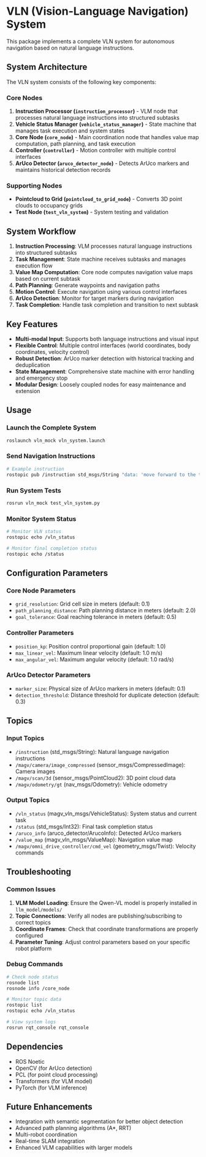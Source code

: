 # VLN (Vision-Language Navigation) System

This package implements a complete VLN system for autonomous navigation based on natural language instructions.

## System Architecture

The VLN system consists of the following key components:

### Core Nodes

1. **Instruction Processor (`instruction_processor`)** - VLM node that processes natural language instructions into structured subtasks
2. **Vehicle Status Manager (`vehicle_status_manager`)** - State machine that manages task execution and system states
3. **Core Node (`core_node`)** - Main coordination node that handles value map computation, path planning, and task execution
4. **Controller (`controller`)** - Motion controller with multiple control interfaces
5. **ArUco Detector (`aruco_detector_node`)** - Detects ArUco markers and maintains historical detection records

### Supporting Nodes

- **Pointcloud to Grid (`pointcloud_to_grid_node`)** - Converts 3D point clouds to occupancy grids
- **Test Node (`test_vln_system`)** - System testing and validation

## System Workflow

1. **Instruction Processing**: VLM processes natural language instructions into structured subtasks
2. **Task Management**: State machine receives subtasks and manages execution flow
3. **Value Map Computation**: Core node computes navigation value maps based on current subtask
4. **Path Planning**: Generate waypoints and navigation paths
5. **Motion Control**: Execute navigation using various control interfaces
6. **ArUco Detection**: Monitor for target markers during navigation
7. **Task Completion**: Handle task completion and transition to next subtask

## Key Features

- **Multi-modal Input**: Supports both language instructions and visual input
- **Flexible Control**: Multiple control interfaces (world coordinates, body coordinates, velocity control)
- **Robust Detection**: ArUco marker detection with historical tracking and deduplication
- **State Management**: Comprehensive state machine with error handling and emergency stop
- **Modular Design**: Loosely coupled nodes for easy maintenance and extension

## Usage

### Launch the Complete System

```bash
roslaunch vln_mock vln_system.launch
```

### Send Navigation Instructions

```bash
# Example instruction
rostopic pub /instruction std_msgs/String "data: 'move forward to the tree, turn right, go straight and stop at the traffic cone'"
```

### Run System Tests

```bash
rosrun vln_mock test_vln_system.py
```

### Monitor System Status

```bash
# Monitor VLN status
rostopic echo /vln_status

# Monitor final completion status
rostopic echo /status
```

## Configuration Parameters

### Core Node Parameters
- `grid_resolution`: Grid cell size in meters (default: 0.1)
- `path_planning_distance`: Path planning distance in meters (default: 2.0)
- `goal_tolerance`: Goal reaching tolerance in meters (default: 0.5)

### Controller Parameters
- `position_kp`: Position control proportional gain (default: 1.0)
- `max_linear_vel`: Maximum linear velocity (default: 1.0 m/s)
- `max_angular_vel`: Maximum angular velocity (default: 1.0 rad/s)

### ArUco Detector Parameters
- `marker_size`: Physical size of ArUco markers in meters (default: 0.1)
- `detection_threshold`: Distance threshold for duplicate detection (default: 0.3)

## Topics

### Input Topics
- `/instruction` (std_msgs/String): Natural language navigation instructions
- `/magv/camera/image_compressed` (sensor_msgs/CompressedImage): Camera images
- `/magv/scan/3d` (sensor_msgs/PointCloud2): 3D point cloud data
- `/magv/odometry/gt` (nav_msgs/Odometry): Vehicle odometry

### Output Topics
- `/vln_status` (magv_vln_msgs/VehicleStatus): System status and current task
- `/status` (std_msgs/Int32): Final task completion status
- `/aruco_info` (aruco_detector/ArucoInfo): Detected ArUco markers
- `/value_map` (magv_vln_msgs/ValueMap): Navigation value map
- `/magv/omni_drive_controller/cmd_vel` (geometry_msgs/Twist): Velocity commands

## Troubleshooting

### Common Issues

1. **VLM Model Loading**: Ensure the Qwen-VL model is properly installed in `llm_model/models/`
2. **Topic Connections**: Verify all nodes are publishing/subscribing to correct topics
3. **Coordinate Frames**: Check that coordinate transformations are properly configured
4. **Parameter Tuning**: Adjust control parameters based on your specific robot platform

### Debug Commands

```bash
# Check node status
rosnode list
rosnode info /core_node

# Monitor topic data
rostopic list
rostopic echo /vln_status

# View system logs
rosrun rqt_console rqt_console
```

## Dependencies

- ROS Noetic
- OpenCV (for ArUco detection)
- PCL (for point cloud processing)
- Transformers (for VLM model)
- PyTorch (for VLM inference)

## Future Enhancements

- Integration with semantic segmentation for better object detection
- Advanced path planning algorithms (A*, RRT)
- Multi-robot coordination
- Real-time SLAM integration
- Enhanced VLM capabilities with larger models
